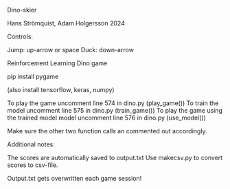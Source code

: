 Dino-skier

Hans Strömquist, Adam Holgersson 2024

Controls:

Jump: up-arrow or space
Duck: down-arrow

Reinforcement Learning Dino game

pip install pygame

(also install tensorflow, keras, numpy)

To play the game uncomment line 574 in dino.py (play_game())
To train the model uncomment line 575 in dino.py (train_game())
To play the game using the trained model model uncomment line 576 in dino.py (use_model())

Make sure the other two function calls an commented out accordingly.


Additional notes:

The scores are automatically saved to output.txt
Use makecsv.py to convert scores to csv-file.

Output.txt gets overwritten each game session!
